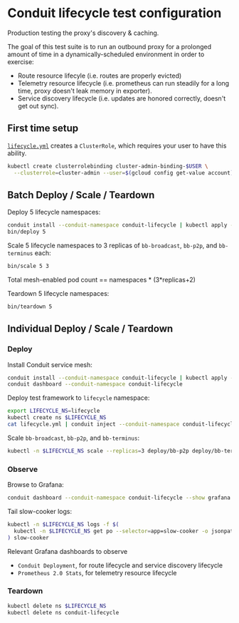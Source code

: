 # Conduit lifecycle test configuration

Production testing the proxy's discovery & caching.

The goal of this test suite is to run an outbound proxy for a prolonged amount
of time in a dynamically-scheduled environment in order to exercise:
- Route resource lifecyle (i.e. routes are properly evicted)
- Telemetry resource lifecycle (i.e. prometheus can run steadily for a long
  time, proxy doesn't leak memory in exporter).
- Service discovery lifecycle (i.e. updates are honored correctly, doesn't get
  out sync).

## First time setup

[`lifecycle.yml`](lifecycle.yml) creates a `ClusterRole`, which requires your
user to have this ability.

```bash
kubectl create clusterrolebinding cluster-admin-binding-$USER \
  --clusterrole=cluster-admin --user=$(gcloud config get-value account)
```

## Batch Deploy / Scale / Teardown

Deploy 5 lifecycle namespaces:

```bash
conduit install --conduit-namespace conduit-lifecycle | kubectl apply -f -
bin/deploy 5
```

Scale 5 lifecycle namespaces to 3 replicas of `bb-broadcast`, `bb-p2p`, and
`bb-terminus` each:

```bash
bin/scale 5 3
```

Total mesh-enabled pod count == namespaces * (3*replicas+2)

Teardown 5 lifecycle namespaces:

```bash
bin/teardown 5
```

## Individual Deploy / Scale / Teardown

### Deploy

Install Conduit service mesh:

```bash
conduit install --conduit-namespace conduit-lifecycle | kubectl apply -f -
conduit dashboard --conduit-namespace conduit-lifecycle
```

Deploy test framework to `lifecycle` namespace:

```bash
export LIFECYCLE_NS=lifecycle
kubectl create ns $LIFECYCLE_NS
cat lifecycle.yml | conduit inject --conduit-namespace conduit-lifecycle - | kubectl -n $LIFECYCLE_NS apply -f -
```

Scale `bb-broadcast`, `bb-p2p`, and `bb-terminus`:

```bash
kubectl -n $LIFECYCLE_NS scale --replicas=3 deploy/bb-p2p deploy/bb-terminus
```

### Observe

Browse to Grafana:

```bash
conduit dashboard --conduit-namespace conduit-lifecycle --show grafana
```

Tail slow-cooker logs:

```bash
kubectl -n $LIFECYCLE_NS logs -f $(
  kubectl -n $LIFECYCLE_NS get po --selector=app=slow-cooker -o jsonpath='{.items[*].metadata.name}'
) slow-cooker
```

Relevant Grafana dashboards to observe
- `Conduit Deployment`, for route lifecycle and service discovery lifecycle
- `Prometheus 2.0 Stats`, for telemetry resource lifecycle

### Teardown

```bash
kubectl delete ns $LIFECYCLE_NS
kubectl delete ns conduit-lifecycle
```

